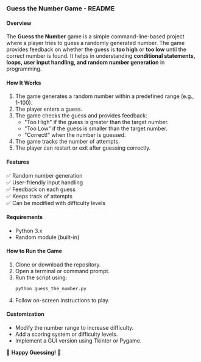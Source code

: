 ### **Guess the Number Game - README**  

#### **Overview**  
The **Guess the Number** game is a simple command-line-based project where a player tries to guess a randomly generated number. The game provides feedback on whether the guess is **too high** or **too low** until the correct number is found. It helps in understanding **conditional statements, loops, user input handling, and random number generation** in programming.  

#### **How It Works**  
1. The game generates a random number within a predefined range (e.g., 1-100).  
2. The player enters a guess.  
3. The game checks the guess and provides feedback:  
   - "Too High" if the guess is greater than the target number.  
   - "Too Low" if the guess is smaller than the target number.  
   - "Correct!" when the number is guessed.  
4. The game tracks the number of attempts.  
5. The player can restart or exit after guessing correctly.  

#### **Features**  
✅ Random number generation  
✅ User-friendly input handling  
✅ Feedback on each guess  
✅ Keeps track of attempts  
✅ Can be modified with difficulty levels  

#### **Requirements**  
- Python 3.x  
- Random module (built-in)  

#### **How to Run the Game**  
1. Clone or download the repository.  
2. Open a terminal or command prompt.  
3. Run the script using:  
   ```bash
   python guess_the_number.py
   ```  
4. Follow on-screen instructions to play.  

#### **Customization**  
- Modify the number range to increase difficulty.  
- Add a scoring system or difficulty levels.  
- Implement a GUI version using Tkinter or Pygame.  

🎯 **Happy Guessing!** 🔢
